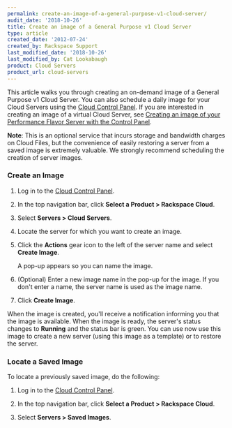 ```yaml
---
permalink: create-an-image-of-a-general-purpose-v1-cloud-server/
audit_date: '2018-10-26'
title: Create an image of a General Purpose v1 Cloud Server
type: article
created_date: '2012-07-24'
created_by: Rackspace Support
last_modified_date: '2018-10-26'
last_modified_by: Cat Lookabaugh
product: Cloud Servers
product_url: cloud-servers
---
```


This article walks you through creating an on-demand image of a General
Purpose v1 Cloud Server. You can also schedule a daily image for your
Cloud Servers using the [Cloud Control Panel](https://login.rackspace.com).
If you are interested in creating an image of a virtual Cloud Server, see
[Creating an image of your Performance Flavor Server with the Control Panel](/how-to/create-an-image-of-a-server-and-restore-a-server-from-a-saved-image).

**Note**: This is an optional service that incurs storage and bandwidth
charges on Cloud Files, but the convenience of easily restoring a
server from a saved image is extremely valuable. We strongly recommend
scheduling the creation of server images.

### Create an Image

1.  Log in to the [Cloud Control Panel](https://login.rackspace.com).

2.  In the top navigation bar, click **Select a Product > Rackspace Cloud**.

3.  Select **Servers > Cloud Servers**.

3.  Locate the server for which you want to create an image.

4.  Click the **Actions** gear icon to the left of the server name and
    select **Create Image**.

    A pop-up appears so you can name the image.

5.  (Optional) Enter a new image name in the pop-up for the image. If
    you don't enter a name, the server name is used as the image name.

6.  Click **Create Image**.

When the image is created, you'll receive a notification informing you
that the image is available. When the image is ready, the server's
status changes to **Running** and the status bar is green. You can use now
use this image to create a new server (using this image as a template)
or to restore the server.

### Locate a Saved Image

To locate a previously saved image, do the following:

1.  Log in to the [Cloud Control Panel](https://login.rackspace.com).

2.  In the top navigation bar, click **Select a Product > Rackspace Cloud**.

3.  Select **Servers > Saved Images**.
